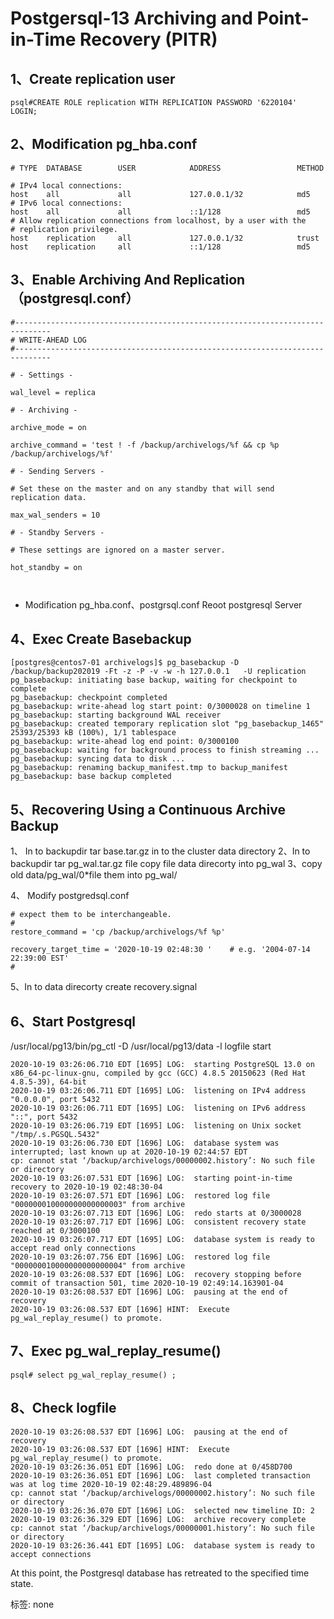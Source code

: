 # Postgersql-13 Archiving and Point-in-Time Recovery (PITR)

## 1、Create replication user

```
psql#CREATE ROLE replication WITH REPLICATION PASSWORD '6220104' LOGIN; 
```

## 2、Modification pg_hba.conf

```
# TYPE  DATABASE        USER            ADDRESS                 METHOD

# IPv4 local connections:
host    all             all             127.0.0.1/32            md5
# IPv6 local connections:
host    all             all             ::1/128                 md5
# Allow replication connections from localhost, by a user with the
# replication privilege.
host    replication     all             127.0.0.1/32            trust
host    replication     all             ::1/128                 md5
```

## 3、Enable Archiving And Replication（postgresql.conf）

```
#------------------------------------------------------------------------------
# WRITE-AHEAD LOG
#------------------------------------------------------------------------------

# - Settings -

wal_level = replica            

# - Archiving -

archive_mode = on        
                
archive_command = 'test ! -f /backup/archivelogs/%f && cp %p /backup/archivelogs/%f'    

# - Sending Servers -

# Set these on the master and on any standby that will send replication data.

max_wal_senders = 10        

# - Standby Servers -

# These settings are ignored on a master server.

hot_standby = on            

        
```

- Modification pg_hba.conf、postgrsql.conf Reoot postgresql Server

## 4、Exec Create Basebackup

```
[postgres@centos7-01 archivelogs]$ pg_basebackup -D /backup/backup202019 -Ft -z -P -v -w -h 127.0.0.1   -U replication
pg_basebackup: initiating base backup, waiting for checkpoint to complete
pg_basebackup: checkpoint completed
pg_basebackup: write-ahead log start point: 0/3000028 on timeline 1
pg_basebackup: starting background WAL receiver
pg_basebackup: created temporary replication slot "pg_basebackup_1465"
25393/25393 kB (100%), 1/1 tablespace                                         
pg_basebackup: write-ahead log end point: 0/3000100
pg_basebackup: waiting for background process to finish streaming ...
pg_basebackup: syncing data to disk ...
pg_basebackup: renaming backup_manifest.tmp to backup_manifest
pg_basebackup: base backup completed
```

## 5、Recovering Using a Continuous Archive Backup

1、 In to backupdir tar base.tar.gz in to the cluster data directory
2、In to backupdir tar pg_wal.tar.gz file copy file data direcorty into pg_wal
3、copy old data/pg_wal/0*file them into pg_wal/

4、 Modify postgredsql.conf

```
# expect them to be interchangeable.
#
restore_command = 'cp /backup/archivelogs/%f %p'    

recovery_target_time = '2020-10-19 02:48:30 '    # e.g. '2004-07-14 22:39:00 EST'
#
```

5、In to data direcorty create recovery.signal

## 6、Start Postgresql

/usr/local/pg13/bin/pg_ctl -D /usr/local/pg13/data -l logfile start

```
2020-10-19 03:26:06.710 EDT [1695] LOG:  starting PostgreSQL 13.0 on x86_64-pc-linux-gnu, compiled by gcc (GCC) 4.8.5 20150623 (Red Hat 4.8.5-39), 64-bit
2020-10-19 03:26:06.711 EDT [1695] LOG:  listening on IPv4 address "0.0.0.0", port 5432
2020-10-19 03:26:06.711 EDT [1695] LOG:  listening on IPv6 address "::", port 5432
2020-10-19 03:26:06.719 EDT [1695] LOG:  listening on Unix socket "/tmp/.s.PGSQL.5432"
2020-10-19 03:26:06.730 EDT [1696] LOG:  database system was interrupted; last known up at 2020-10-19 02:44:57 EDT
cp: cannot stat ‘/backup/archivelogs/00000002.history’: No such file or directory
2020-10-19 03:26:07.531 EDT [1696] LOG:  starting point-in-time recovery to 2020-10-19 02:48:30-04
2020-10-19 03:26:07.571 EDT [1696] LOG:  restored log file "000000010000000000000003" from archive
2020-10-19 03:26:07.713 EDT [1696] LOG:  redo starts at 0/3000028
2020-10-19 03:26:07.717 EDT [1696] LOG:  consistent recovery state reached at 0/3000100
2020-10-19 03:26:07.717 EDT [1695] LOG:  database system is ready to accept read only connections
2020-10-19 03:26:07.756 EDT [1696] LOG:  restored log file "000000010000000000000004" from archive
2020-10-19 03:26:08.537 EDT [1696] LOG:  recovery stopping before commit of transaction 501, time 2020-10-19 02:49:14.163901-04
2020-10-19 03:26:08.537 EDT [1696] LOG:  pausing at the end of recovery
2020-10-19 03:26:08.537 EDT [1696] HINT:  Execute pg_wal_replay_resume() to promote.
```

## 7、Exec pg_wal_replay_resume()

```
psql# select pg_wal_replay_resume() ;
```

## 8、Check logfile

```
2020-10-19 03:26:08.537 EDT [1696] LOG:  pausing at the end of recovery
2020-10-19 03:26:08.537 EDT [1696] HINT:  Execute pg_wal_replay_resume() to promote.
2020-10-19 03:26:36.051 EDT [1696] LOG:  redo done at 0/458D700
2020-10-19 03:26:36.051 EDT [1696] LOG:  last completed transaction was at log time 2020-10-19 02:48:29.489896-04
cp: cannot stat ‘/backup/archivelogs/00000002.history’: No such file or directory
2020-10-19 03:26:36.070 EDT [1696] LOG:  selected new timeline ID: 2
2020-10-19 03:26:36.329 EDT [1696] LOG:  archive recovery complete
cp: cannot stat ‘/backup/archivelogs/00000001.history’: No such file or directory
2020-10-19 03:26:36.441 EDT [1695] LOG:  database system is ready to accept connections
```

At this point, the Postgresql database has retreated to the specified time state.

标签: none